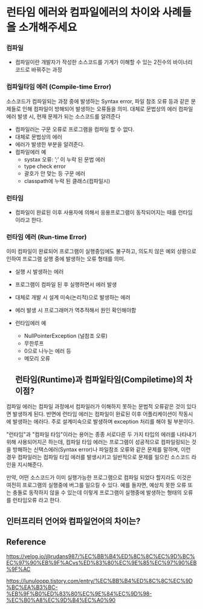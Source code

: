 # 런타임 에러와 컴파일에러의 차이와 사례들을 소개해주세요

###  컴파일
- 컴파일이란 개발자가 작성한 소스코드를 기계가 이해할 수 있는 2진수의 바이너리 코드로 바꿔주는 과정

### 컴파일타임 에러 (Compile-time Error)
소스코드가 컴파일되는 과정 중에 발생하는 Syntax error, 파일 참조 오류 등과 같은 문제들로 인해 컴파일이 방해되어 발생하는 오류들을 의미. 대체로 문법상의 에러
컴파일 에러 발생 시, 현재 문제가 되는 소스코드를 알려준다

- 컴파일러는 구문 오류로 프로그램을 컴파일 할 수 없다.
- 대체로 문법상의 에러
- 에러가 발생한 부분을 알려준다.
- 컴파일에러 예
    - systax 오류: ’;’ 이 누락 된 문법 에러
    - type check error   
    - 괄호가 안 맞는 등 구문 에러
    - classpath에 누락 된 클래스(컴파일시)

### 런타임

- 컴파일이 완료된 이후 사용자에 의해서 응용프로그램이 동작되어지는 때를 런타임이라고 한다.

### 런타임 에러 (Run-time Error)
이미 컴파일이 완료되어 프로그램이 실행중임에도 불구하고, 의도치 않은 예외 상황으로 인하여 프로그램 실행 중에 발생하는 오류 형태를 의미.

- 실행 시 발생하는 에러
- 프로그램이 컴파일 된 후 실행하면서 에러 발생
- 대체로 개발 시 설계 미숙(논리적)으로 발생하는 에러
- 에러 발생 시 프로그래머가 역추적해서 원인 확인해야함
- 런타임에러 예
  - NullPointerException (널참조 오류)
  - 무한루프 
  - 0으로 나누는 에러 등
  - 메모리 오류

  ## 런타임(Runtime)과 컴파일타임(Compiletime)의 차이점?
컴파일 에러는 컴파일 과정에서 컴파일러가 이해하지 못하는 문법적 오류같은 것이 있다면 발생하게 된다. 반면에 런타임 에러는 컴파일이 완료된 이후 어플리케이션이 작동시에 발생하는 에러다. 주로 설계미숙으로 발생하며 exception 처리를 해야 될 부분이다.

"런타임"과 "컴파일 타임"이라는 용어는 종종 서로다른 두 가지 타입의 에러를 나타내기 위해 사용되어지곤 하는데, 컴파일 타임 에러는 프로그램이 성공적으로 컴파일링되는 것을 방해하는 신택스에러(Syntax error)나 파일참조 오류와 같은 문제를 말하며, 이런 경우 컴파일러는 컴파일 타임 에러를 발생시키고 일반적으로 문제를 일으킨 소스코드 라인을 지시해준다.

만약, 어떤 소스코드가 이미 실행가능한 프로그램으로 컴파일 되었다 할지라도 이것은 여전히 프로그램의 실행중에 버그를 일으킬 수 있다. 예를 들자면, 예상치 못한 오류 또는 충돌로 동작하지 않을 수 있는데 이렇게 프로그램이 실행중에 발생하는 형태의 오류를 런타임오류 라고 한다.

## 인터프리터 언어와 컴파일언어의 차이는?

  ## Reference 
  https://velog.io/@rudans987/%EC%BB%B4%ED%8C%8C%EC%9D%BC%EC%97%90%EB%9F%ACvs%ED%83%80%EC%9E%85%EC%97%90%EB%9F%AC

  https://lunuloopp.tistory.com/entry/%EC%BB%B4%ED%8C%8C%EC%9D%BC%EA%B3%BC-%EB%9F%B0%ED%83%80%EC%9E%84%EC%9D%98-%EC%B0%A8%EC%9D%B4%EC%A0%90